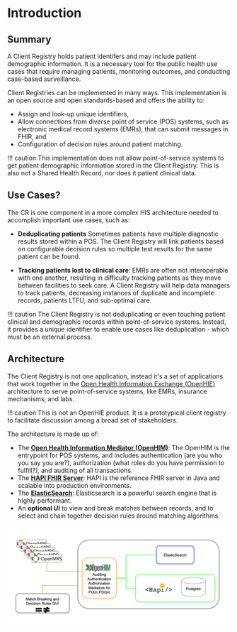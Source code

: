 # Introduction

## Summary

A Client Registry holds patient identifers and may include patient demographic information. It is a necessary tool for  the public health use cases that require managing patients, monitoring outcomes, and conducting case-based surveillance.

Client Registries can be implemented in many ways. This implementation is an open source and open standards-based and offers the ability to:

* Assign and look-up unique identifiers,
* Allow connections from diverse point of service (POS) systems, such as electronic medical record systems (EMRs), that can submit messages in FHIR, and
* Configuration of decision rules around patient matching.

!!! caution
    This implementation does not allow point-of-service systems to get patient demographic information stored in the Client Registry. This is also not a Shared Health Record, nor does it patient clinical data.

## Use Cases?

The CR is one component in a more complex HIS architecture needed to accomplish important use cases, such as:

* **Deduplicating patients** Sometimes patients have multiple diagnostic results stored within a POS. The Client Registry will link patients based on configurable decision rules so multiple test results for the same patient can be found. 

* **Tracking patients lost to clinical care**: EMRs are often not interoperable with one another, resulting in difficulty tracking patients as they move between facilities to seek care. A Client Registry will help data managers to track patients, decreasing instances of duplicate and incomplete records, patients LTFU, and sub-optimal care. 

!!! caution
    The Client Registry is not deduplicating or even touching patient clinical and demographic records within point-of-service systems. Instead, it provides a unique identifier to enable use cases like deduplication - which must be an external process. 

## Architecture

The Client Registry is not one application, instead it's a set of applications that work together in the [Open Health Information Exchange (OpenHIE)](ohie.org) architecture to serve point-of-service systems, like EMRs, insurance mechanisms, and labs.

!!! caution
    This is not an OpenHIE product. It is a prototypical client registry to facilitate discussion among a broad set of stakeholders. 

The architecture is made up of:

* The [**Open Health Information Mediator (OpenHIM)**](openhim.org): The OpenHIM is the entrypoint for POS systems, and includes authentication (are you who you say you are?), authorization (what roles do you have permission to fulfill?), and auditing of all transactions.
* The [**HAPI FHIR Server**](hapifhir.io): HAPI is the reference FHIR server in Java and scalable into production environments.
* The [**ElasticSearch**](elastic.co/products/elasticsearch): Elasticsearch is a powerful search engine that is highly performant.
* An **optional UI** to view and break matches between records, and to select and chain together decision rules around matching algorithms.

![Alt text](images/architecture.png "Architecture")

